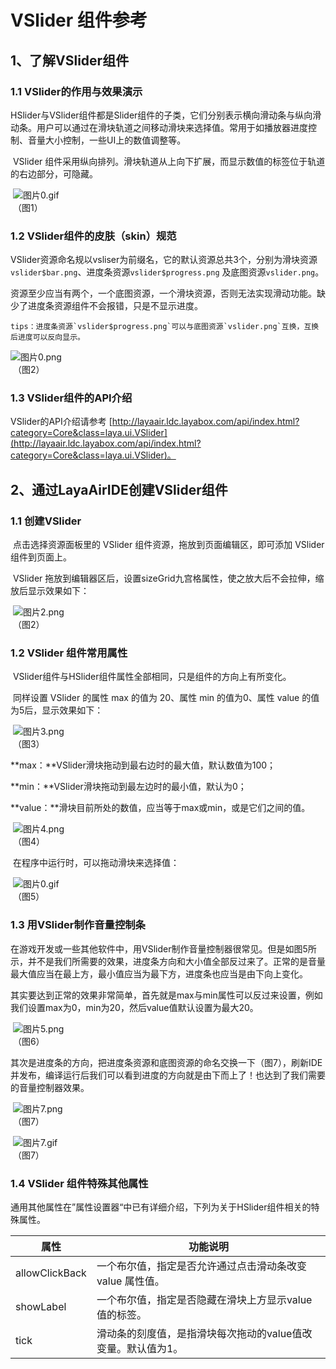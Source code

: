 # VSlider 组件参考



## 1、了解VSlider组件

### 1.1 VSlider的作用与效果演示

​	HSlider与VSlider组件都是Slider组件的子类，它们分别表示横向滑动条与纵向滑动条。用户可以通过在滑块轨道之间移动滑块来选择值。常用于如播放器进度控制、音量大小控制，一些UI上的数值调整等。

​      VSlider 组件采用纵向排列。滑块轨道从上向下扩展，而显示数值的标签位于轨道的右边部分，可隐藏。

​      ![图片0.gif](img/0.gif)<br/>
​    （图1）



### 1.2 VSlider组件的皮肤（skin）规范

​	VSlider资源命名规以vsliser为前缀名，它的默认资源总共3个，分别为滑块资源`vslider$bar.png`、进度条资源`vslider$progress.png` 及底图资源`vslider.png`。

​	资源至少应当有两个，一个底图资源，一个滑块资源，否则无法实现滑动功能。缺少了进度条资源组件不会报错，只是不显示进度。

 	tips：进度条资源`vslider$progress.png`可以与底图资源`vslider.png`互换，互换后进度可以反向显示。

![图片0.png](img/1.png)<br/>
​    （图2）



### 1.3 VSlider组件的API介绍

VSlider的API介绍请参考 [http://layaair.ldc.layabox.com/api/index.html?category=Core&class=laya.ui.VSlider](http://layaair.ldc.layabox.com/api/index.html?category=Core&class=laya.ui.VSlider)。



## 2、通过LayaAirIDE创建VSlider组件

### 1.1 创建VSlider

​        点击选择资源面板里的 VSlider 组件资源，拖放到页面编辑区，即可添加 VSlider 组件到页面上。

​       VSlider 拖放到编辑器区后，设置sizeGrid九宫格属性，使之放大后不会拉伸，缩放后显示效果如下：

​        ![图片2.png](img/2.png)<br/>
​    （图2）

### 1.2 VSlider 组件常用属性

​        VSlider组件与HSlider组件属性全部相同，只是组件的方向上有所变化。

​	同样设置 VSlider 的属性 max 的值为 20、属性 min 的值为0、属性 value 的值为5后，显示效果如下：

​        ![图片3.png](img/3.png)<br/>
​    （图3）

**max：**VSlider滑块拖动到最右边时的最大值，默认数值为100；

**min：**VSlider滑块拖动到最左边时的最小值，默认为0；

**value：**滑块目前所处的数值，应当等于max或min，或是它们之间的值。

​        ![图片4.png](img/4.png)<br/>
​    （图4）

​        在程序中运行时，可以拖动滑块来选择值：

​        ![图片0.gif](img/0.gif)<br/>
​    （图5）



### 1.3 用VSlider制作音量控制条

在游戏开发或一些其他软件中，用VSlider制作音量控制器很常见。但是如图5所示，并不是我们所需要的效果，进度条方向和大小值全部反过来了。正常的是音量最大值应当在最上方，最小值应当为最下方，进度条也应当是由下向上变化。

其实要达到正常的效果非常简单，首先就是max与min属性可以反过来设置，例如我们设置max为0，min为20，然后value值默认设置为最大20。

​        ![图片5.png](img/5.png)<br/>
​    （图6）

其次是进度条的方向，把进度条资源和底图资源的命名交换一下（图7），刷新IDE并发布，编译运行后我们可以看到进度的方向就是由下而上了！也达到了我们需要的音量控制器效果。

​        ![图片7.png](img/6.png)<br/>
​    （图7）

​         ![图片7.gif](img/7.gif)<br/>
​    （图7）



### 1.4 VSlider 组件特殊其他属性

 通用其他属性在”属性设置器“中已有详细介绍，下列为关于HSlider组件相关的特殊属性。

| **属性**         | **功能说明**                          |
| -------------- | --------------------------------- |
| allowClickBack | 一个布尔值，指定是否允许通过点击滑动条改变 value 属性值。  |
| showLabel      | 一个布尔值，指定是否隐藏在滑块上方显示value值的标签。     |
| tick           | 滑动条的刻度值，是指滑块每次拖动的value值改变量。默认值为1。 |

 

